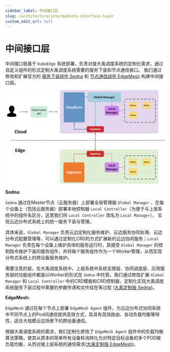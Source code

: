 ```yaml
---
sidebar_label: 中间接口层
slug: /architecture/intermediate-interface-layer
custom_edit_url: null
---
```


# 中间接口层

中间接口层基于 `KubeEdge` 系统部署，负责对接大禹调度系统的定制化需求，通过自定义组件的形式定制大禹调度系统需要的服务下装和节点通信接口。
我们通过修改和扩展官方的 [服务下装组件 Sedna](https://sedna.readthedocs.io/) 和 [节点通信组件 EdgeMesh](https://edgemesh.netlify.app/) 构建中间接口层。

![lower-layer-structure.png](/img/architecture/lower-layer-structure.png)

**Sedna:**

`Sedna` 通过在Master节点（云服务器）上部署全局管理器 `Global Manager` 、在每个设备上（包括云服务器）部署本地控制器 `Local Controller`（为便于与上层系统中的组件名区分，这里我们将 `Local Controller` 改名为 `Local Manager`），
实现云边分布式系统上的统一服务下装与管理。

具体来说，`Global Manager` 负责云边定制化服务维护、云边服务协同处理、云边分布式配置管理等，可以通过定制化CRD的方式扩展新的云边协同服务；`Local Manager` 负责在每个设备上维护具体的服务运行时，其接受 `Global Manager` 的控制指令维护下装的服务组件，并将每个服务组件作为一个Worker管理，从而实现分布式系统上的跨设备服务维护。

需要注意的是，在大禹调度系统中，上层系统中系统支撑层、协同调度层、应用服务层的功能组件都是以Worker的形式在 `Sedna` 中托管。我们通过修改扩展 `Global Manager` 和 `Local Controller` 中的CRD模板和CRD控制器，定制化实现大禹调度系统服务下装过程中需要的参数传递和文件挂在等过程 ([大禹定制版 Sedna](https://github.com/dayu-autostreamer/dayu-sedna))。

**EdgeMesh:**

`EdgeMesh` 通过在每个节点上部署 `EdgeMesh Agent` 组件，为云边分布式协同系统中不同节点上的Pod间通信提供高效方式，其具有高效路由、自动负载均衡等特性，适合大规模云边场景下的跨设备通信。

根据大禹调度系统的需求，我们定制化修改了 `EdgeMesh Agent` 组件中的负载均衡算法策略，使其从原本的简单所有设备轮询转化为对特定目标设备的多个POD做负载均衡，从而对接上层系统的通信需求([大禹定制版 EdgeMesh](https://github.com/dayu-autostreamer/dayu-edgemesh))。


